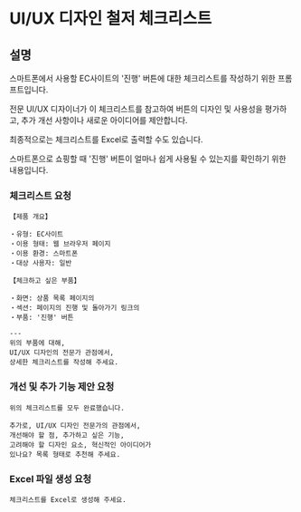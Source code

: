 # UI/UX 디자인 철저 체크리스트

## 설명
스마트폰에서 사용할 EC사이트의 '진행' 버튼에 대한 체크리스트를 작성하기 위한 프롬프트입니다.

전문 UI/UX 디자이너가 이 체크리스트를 참고하여 버튼의 디자인 및 사용성을 평가하고, 추가 개선 사항이나 새로운 아이디어를 제안합니다.

최종적으로는 체크리스트를 Excel로 출력할 수도 있습니다.

스마트폰으로 쇼핑할 때 '진행' 버튼이 얼마나 쉽게 사용될 수 있는지를 확인하기 위한 내용입니다.

### 체크리스트 요청
```plaintext
【제품 개요】

・유형: EC사이트
・이용 형태: 웹 브라우저 페이지
・이용 환경: 스마트폰
・대상 사용자: 일반

【체크하고 싶은 부품】

・화면: 상품 목록 페이지의
・섹션: 페이지의 진행 및 돌아가기 링크의
・부품: '진행' 버튼

---
위의 부품에 대해,
UI/UX 디자인의 전문가 관점에서,
상세한 체크리스트를 작성해 주세요.
```

### 개선 및 추가 기능 제안 요청
```plaintext
위의 체크리스트를 모두 완료했습니다.

추가로, UI/UX 디자인 전문가의 관점에서,
개선해야 할 점, 추가하고 싶은 기능,
고려해야 할 디자인 요소, 혁신적인 아이디어가
있나요? 목록 형태로 추천해 주세요.
```

### Excel 파일 생성 요청
```plaintext
체크리스트를 Excel로 생성해 주세요.
```